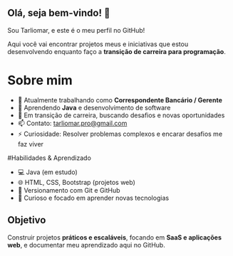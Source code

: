 ## Olá, seja bem-vindo! 👋

Sou Tarliomar, e este é o meu perfil no GitHub! 

Aqui você vai encontrar projetos meus e iniciativas que estou desenvolvendo enquanto faço a **transição de carreira para programação**.

# Sobre mim
- 🔭 Atualmente trabalhando como **Correspondente Bancário / Gerente**  
- 🌱 Aprendendo **Java** e desenvolvimento de software  
- 💬 Em transição de carreira, buscando desafios e novas oportunidades  
- 📫 Contato: [tarliomar.pro@gmail.com](mailto:tarliomar.pro@gmail.com)  
- ⚡ Curiosidade: Resolver problemas complexos e encarar desafios me faz viver  

#Habilidades & Aprendizado
- 💻 Java (em estudo)  
- 🌐 HTML, CSS, Bootstrap (projetos web)  
- 🔧 Versionamento com Git e GitHub  
- 🧠 Curioso e focado em aprender novas tecnologias

## Objetivo
Construir projetos **práticos e escaláveis**, focando em **SaaS e aplicações web**, e documentar meu aprendizado aqui no GitHub.


